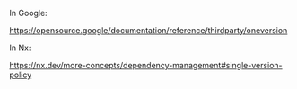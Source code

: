 In Google:

https://opensource.google/documentation/reference/thirdparty/oneversion

In Nx:

https://nx.dev/more-concepts/dependency-management#single-version-policy
